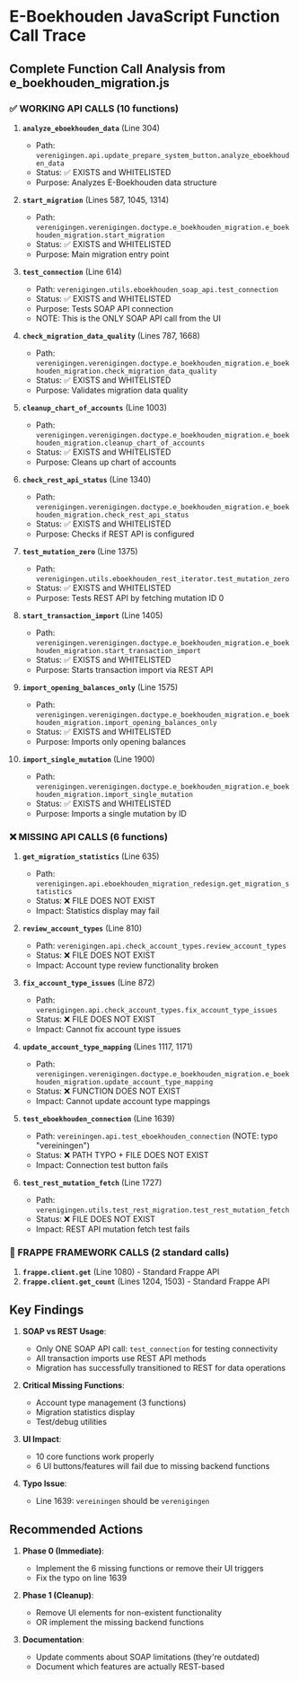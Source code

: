 # E-Boekhouden JavaScript Function Call Trace

## Complete Function Call Analysis from e_boekhouden_migration.js

### ✅ WORKING API CALLS (10 functions)

1. **`analyze_eboekhouden_data`** (Line 304)
   - Path: `verenigingen.api.update_prepare_system_button.analyze_eboekhouden_data`
   - Status: ✅ EXISTS and WHITELISTED
   - Purpose: Analyzes E-Boekhouden data structure

2. **`start_migration`** (Lines 587, 1045, 1314)
   - Path: `verenigingen.verenigingen.doctype.e_boekhouden_migration.e_boekhouden_migration.start_migration`
   - Status: ✅ EXISTS and WHITELISTED
   - Purpose: Main migration entry point

3. **`test_connection`** (Line 614)
   - Path: `verenigingen.utils.eboekhouden_soap_api.test_connection`
   - Status: ✅ EXISTS and WHITELISTED
   - Purpose: Tests SOAP API connection
   - NOTE: This is the ONLY SOAP API call from the UI

4. **`check_migration_data_quality`** (Lines 787, 1668)
   - Path: `verenigingen.verenigingen.doctype.e_boekhouden_migration.e_boekhouden_migration.check_migration_data_quality`
   - Status: ✅ EXISTS and WHITELISTED
   - Purpose: Validates migration data quality

5. **`cleanup_chart_of_accounts`** (Line 1003)
   - Path: `verenigingen.verenigingen.doctype.e_boekhouden_migration.e_boekhouden_migration.cleanup_chart_of_accounts`
   - Status: ✅ EXISTS and WHITELISTED
   - Purpose: Cleans up chart of accounts

6. **`check_rest_api_status`** (Line 1340)
   - Path: `verenigingen.verenigingen.doctype.e_boekhouden_migration.e_boekhouden_migration.check_rest_api_status`
   - Status: ✅ EXISTS and WHITELISTED
   - Purpose: Checks if REST API is configured

7. **`test_mutation_zero`** (Line 1375)
   - Path: `verenigingen.utils.eboekhouden_rest_iterator.test_mutation_zero`
   - Status: ✅ EXISTS and WHITELISTED
   - Purpose: Tests REST API by fetching mutation ID 0

8. **`start_transaction_import`** (Line 1405)
   - Path: `verenigingen.verenigingen.doctype.e_boekhouden_migration.e_boekhouden_migration.start_transaction_import`
   - Status: ✅ EXISTS and WHITELISTED
   - Purpose: Starts transaction import via REST API

9. **`import_opening_balances_only`** (Line 1575)
   - Path: `verenigingen.verenigingen.doctype.e_boekhouden_migration.e_boekhouden_migration.import_opening_balances_only`
   - Status: ✅ EXISTS and WHITELISTED
   - Purpose: Imports only opening balances

10. **`import_single_mutation`** (Line 1900)
    - Path: `verenigingen.verenigingen.doctype.e_boekhouden_migration.e_boekhouden_migration.import_single_mutation`
    - Status: ✅ EXISTS and WHITELISTED
    - Purpose: Imports a single mutation by ID

### ❌ MISSING API CALLS (6 functions)

1. **`get_migration_statistics`** (Line 635)
   - Path: `verenigingen.api.eboekhouden_migration_redesign.get_migration_statistics`
   - Status: ❌ FILE DOES NOT EXIST
   - Impact: Statistics display may fail

2. **`review_account_types`** (Line 810)
   - Path: `verenigingen.api.check_account_types.review_account_types`
   - Status: ❌ FILE DOES NOT EXIST
   - Impact: Account type review functionality broken

3. **`fix_account_type_issues`** (Line 872)
   - Path: `verenigingen.api.check_account_types.fix_account_type_issues`
   - Status: ❌ FILE DOES NOT EXIST
   - Impact: Cannot fix account type issues

4. **`update_account_type_mapping`** (Lines 1117, 1171)
   - Path: `verenigingen.verenigingen.doctype.e_boekhouden_migration.e_boekhouden_migration.update_account_type_mapping`
   - Status: ❌ FUNCTION DOES NOT EXIST
   - Impact: Cannot update account type mappings

5. **`test_eboekhouden_connection`** (Line 1639)
   - Path: `vereiningen.api.test_eboekhouden_connection` (NOTE: typo "vereiningen")
   - Status: ❌ PATH TYPO + FILE DOES NOT EXIST
   - Impact: Connection test button fails

6. **`test_rest_mutation_fetch`** (Line 1727)
   - Path: `verenigingen.utils.test_rest_migration.test_rest_mutation_fetch`
   - Status: ❌ FILE DOES NOT EXIST
   - Impact: REST API mutation fetch test fails

### 🔄 FRAPPE FRAMEWORK CALLS (2 standard calls)

1. **`frappe.client.get`** (Line 1080) - Standard Frappe API
2. **`frappe.client.get_count`** (Lines 1204, 1503) - Standard Frappe API

## Key Findings

1. **SOAP vs REST Usage**:
   - Only ONE SOAP API call: `test_connection` for testing connectivity
   - All transaction imports use REST API methods
   - Migration has successfully transitioned to REST for data operations

2. **Critical Missing Functions**:
   - Account type management (3 functions)
   - Migration statistics display
   - Test/debug utilities

3. **UI Impact**:
   - 10 core functions work properly
   - 6 UI buttons/features will fail due to missing backend functions

4. **Typo Issue**:
   - Line 1639: `vereiningen` should be `verenigingen`

## Recommended Actions

1. **Phase 0 (Immediate)**:
   - Implement the 6 missing functions or remove their UI triggers
   - Fix the typo on line 1639

2. **Phase 1 (Cleanup)**:
   - Remove UI elements for non-existent functionality
   - OR implement the missing backend functions

3. **Documentation**:
   - Update comments about SOAP limitations (they're outdated)
   - Document which features are actually REST-based
